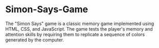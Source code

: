 # Simon-Says-Game
The "Simon Says" game is a classic memory game implemented using HTML, CSS, and JavaScript. The game tests the player's memory and attention skills by requiring them to replicate a sequence of colors generated by the computer.
